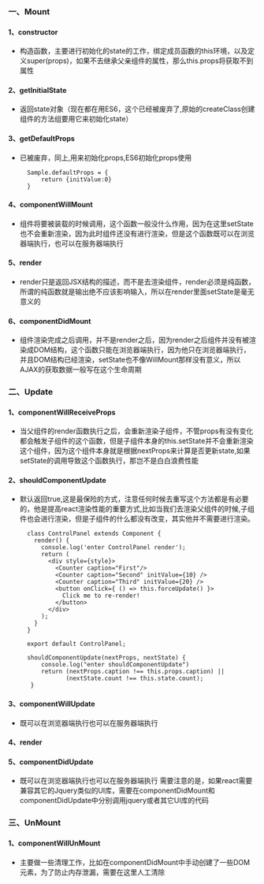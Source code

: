 ### 一、Mount

#### 1、constructor  

+ 构造函数，主要进行初始化的state的工作，绑定成员函数的this环境，以及定义super(props)，如果不去继承父亲组件的属性，那么this.props将获取不到属性

#### 2、getInitialState

+ 返回state对象（现在都在用ES6，这个已经被废弃了,原始的createClass创建组件的方法组要用它来初始化state）

#### 3、getDefaultProps

+ 已被废弃，同上,用来初始化props,ES6初始化props使用

        Sample.defaultProps = {
            return {initValue:0}
        }
        
#### 4、componentWillMount

+ 组件将要被装载的时候调用，这个函数一般没什么作用，因为在这里setState也不会重新渲染，因为此时组件还没有进行渲染，但是这个函数既可以在浏览器端执行，也可以在服务器端执行 

#### 5、render

+ render只是返回JSX结构的描述，而不是去渲染组件，render必须是纯函数，所谓的纯函数就是输出绝不应该影响输入，所以在render里面setState是毫无意义的

#### 6、componentDidMount

+ 组件渲染完成之后调用，并不是render之后，因为render之后组件并没有被渲染成DOM结构，这个函数只能在浏览器端执行，因为他只在浏览器端执行，并且DOM结构已经渲染，setState也不像WillMount那样没有意义，所以AJAX的获取数据一般写在这个生命周期

### 二、Update

#### 1、componentWillReceiveProps

+ 当父组件的render函数执行之后，会重新渲染子组件，不管props有没有变化都会触发子组件的这个函数，但是子组件本身的this.setState并不会重新渲染这个组件，因为这个组件本身就是根据nextProps来计算是否更新state,如果setState的调用导致这个函数执行，那岂不是白白浪费性能


#### 2、shouldComponentUpdate

+ 默认返回true,这是最保险的方式，注意任何时候去重写这个方法都是有必要的，他是提高react渲染性能的重要方式,比如当我们去渲染父组件的时候,子组件也会进行渲染，但是子组件的什么都没有改变，其实他并不需要进行渲染。

        class ControlPanel extends Component {
          render() {
            console.log('enter ControlPanel render');
            return (
              <div style={style}>
                <Counter caption="First"/>
                <Counter caption="Second" initValue={10} />
                <Counter caption="Third" initValue={20} />
                <button onClick={ () => this.forceUpdate() }>
                  Click me to re-render!
                </button>
              </div>
            );
          }
        }
        
        export default ControlPanel;
        
        shouldComponentUpdate(nextProps, nextState) {
            console.log("enter shouldComponentUpdate")
            return (nextProps.caption !== this.props.caption) ||
                   (nextState.count !== this.state.count);
         }
         
#### 3、componentWillUpdate

+ 既可以在浏览器端执行也可以在服务器端执行

#### 4、render

#### 5、componentDidUpdate

+ 既可以在浏览器端执行也可以在服务器端执行
需要注意的是，如果react需要兼容其它的Jquery类似的UI库，需要在componentDidMount和
componentDidUpdate中分别调用jquery或者其它UI库的代码

### 三、UnMount

#### 1、componentWillUnMount

+ 主要做一些清理工作，比如在componentDidMount中手动创建了一些DOM元素，为了防止内存泄漏，需要在这里人工清除

